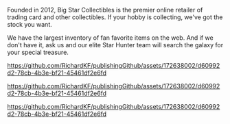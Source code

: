 Founded in 2012, Big Star Collectibles is the premier online retailer of trading card and other collectibles. If your hobby is collecting, we've got the stock you want.

We have the largest inventory of fan favorite items on the web. And if we don't have it, ask us and our elite Star Hunter team will search the galaxy for your special treasure.


https://github.com/RichardKF/publishingGithub/assets/172638002/d60992d2-78cb-4b3e-bf21-45461df2e6fd



https://github.com/RichardKF/publishingGithub/assets/172638002/d60992d2-78cb-4b3e-bf21-45461df2e6fd



https://github.com/RichardKF/publishingGithub/assets/172638002/d60992d2-78cb-4b3e-bf21-45461df2e6fd

